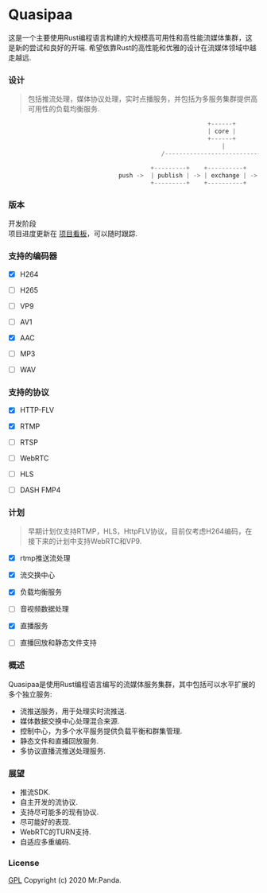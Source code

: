 # Quasipaa

这是一个主要使用Rust编程语言构建的大规模高可用性和高性能流媒体集群，这是新的尝试和良好的开端.
希望依靠Rust的高性能和优雅的设计在流媒体领域中越走越远.


### 设计
> 包括推流处理，媒体协议处理，实时点播服务，并包括为多服务集群提供高可用性的负载均衡服务.

```rust
                                                        +------+
                                                        | core |
                                                        +------+
                                                            |
                                           /------------------------------\
                               
                                        +---------+    +----------+    +------+
                               push ->  | publish | -> | exchange | -> | pull | -> player
                                        +---------+    +----------+    +------+
```


### 版本
开发阶段 </br>
项目进度更新在 [项目看板](https://github.com/quasipaas/Quasipaa/projects/1)，可以随时跟踪.</br>


### 支持的编码器

* [x] H264</br>
* [ ] H265</br>
* [ ] VP9</br>
* [ ] AV1</br>
* [x] AAC</br>
* [ ] MP3</br>
* [ ] WAV</br>


### 支持的协议

* [x] HTTP-FLV</br>
* [x] RTMP</br>
* [ ] RTSP</br>
* [ ] WebRTC</br>
* [ ] HLS</br>
* [ ] DASH FMP4</br>


### 计划
> 早期计划仅支持RTMP，HLS，HttpFLV协议，目前仅考虑H264编码，在接下来的计划中支持WebRTC和VP9.</br>

* [x] rtmp推送流处理</br>
* [x] 流交换中心</br>
* [x] 负载均衡服务</br>
* [ ] 音视频数据处理</br>
* [x] 直播服务</br>
* [ ] 直播回放和静态文件支持</br>


### 概述
Quasipaa是使用Rust编程语言编写的流媒体服务集群，其中包括可以水平扩展的多个独立服务:
* 流推送服务，用于处理实时流推送.</br>
* 媒体数据交换中心处理混合来源.</br>
* 控制中心，为多个水平服务提供负载平衡和群集管理.</br>
* 静态文件和直播回放服务.</br>
* 多协议直播流推送处理服务.</br>


### 展望
* 推流SDK.</br>
* 自主开发的流协议.</br>
* 支持尽可能多的现有协议.</br>
* 尽可能好的表现.</br>
* WebRTC的TURN支持.</br>
* 自适应多重编码.</br>


### License
[GPL](./LICENSE)
Copyright (c) 2020 Mr.Panda.
